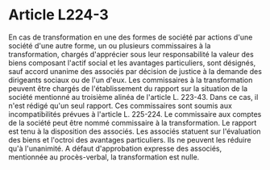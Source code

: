 # Article L224-3

En cas de transformation en une des formes de société par actions d'une société d'une autre forme, un ou plusieurs commissaires à la transformation, chargés d'apprécier sous leur responsabilité la valeur des biens composant l'actif social et les avantages particuliers, sont désignés, sauf accord unanime des associés par décision de justice à la demande des dirigeants sociaux ou de l'un d'eux. Les commissaires à la transformation peuvent être chargés de l'établissement du rapport sur la situation de la société mentionné au troisième alinéa de l'article L. 223-43. Dans ce cas, il n'est rédigé qu'un seul rapport. Ces commissaires sont soumis aux incompatibilités prévues à l'article L. 225-224. Le commissaire aux comptes de la société peut être nommé commissaire à la transformation. Le rapport est tenu à la disposition des associés.   Les associés statuent sur l'évaluation des biens et l'octroi des avantages particuliers. Ils ne peuvent les réduire qu'à l'unanimité.   A défaut d'approbation expresse des associés, mentionnée au procès-verbal, la transformation est nulle.